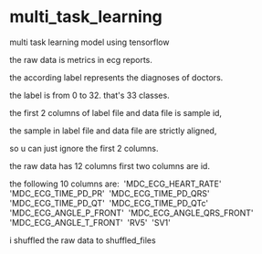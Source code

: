 # multi_task_learning

multi task learning model using tensorflow

the raw data is metrics in ecg reports.

the according label represents the diagnoses of doctors.


the label is from 0 to 32. that's 33 classes.

the first 2 columns of label file and data file is sample id, 

the sample in label file and data file are strictly aligned, 

so u can just ignore the first 2 columns.



the raw data has 12 columns
first two columns are id.

the following 10 columns are:&nbsp;
'MDC_ECG_HEART_RATE'&nbsp;
'MDC_ECG_TIME_PD_PR'&nbsp;
'MDC_ECG_TIME_PD_QRS'&nbsp;
'MDC_ECG_TIME_PD_QT'&nbsp;
'MDC_ECG_TIME_PD_QTc'&nbsp;
'MDC_ECG_ANGLE_P_FRONT'&nbsp;
'MDC_ECG_ANGLE_QRS_FRONT'&nbsp;
'MDC_ECG_ANGLE_T_FRONT'&nbsp;
'RV5'&nbsp;
'SV1'&nbsp;

i shuffled the raw data to shuffled_files
